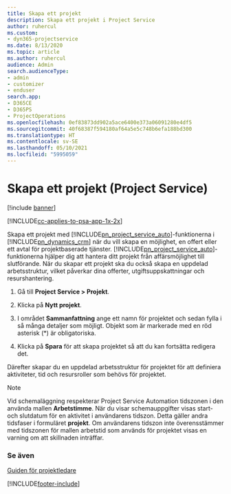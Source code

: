 ```yaml
---
title: Skapa ett projekt
description: Skapa ett projekt i Project Service
author: ruhercul
ms.custom:
- dyn365-projectservice
ms.date: 8/13/2020
ms.topic: article
ms.author: ruhercul
audience: Admin
search.audienceType:
- admin
- customizer
- enduser
search.app:
- D365CE
- D365PS
- ProjectOperations
ms.openlocfilehash: 0ef83873dd902a5ace6400e373a06091280e4df5
ms.sourcegitcommit: 40f68387f594180af64a5e5c748b6efa188bd300
ms.translationtype: HT
ms.contentlocale: sv-SE
ms.lasthandoff: 05/10/2021
ms.locfileid: "5995059"
---
```

# <a name="create-a-project-project-service"></a>Skapa ett projekt (Project Service)

[!include [banner](../includes/psa-now-project-operations.md)]

[!INCLUDE[cc-applies-to-psa-app-1x-2x](../includes/cc-applies-to-psa-app-1x-2x.md)]

Skapa ett projekt med [!INCLUDE[pn_project_service_auto](../includes/pn-project-service-auto.md)]-funktionerna i [!INCLUDE[pn_dynamics_crm](../includes/pn-dynamics-crm.md)] när du vill skapa en möjlighet, en offert eller ett avtal för projektbaserade tjänster. [!INCLUDE[pn_project_service_auto](../includes/pn-project-service-auto.md)]-funktionerna hjälper dig att hantera ditt projekt från affärsmöjlighet till slutförande. När du skapar ett projekt ska du också skapa en uppdelad arbetsstruktur, vilket påverkar dina offerter, utgiftsuppskattningar och resurshantering.  
  
1.  Gå till **Project Service > Projekt**.  
  
2.  Klicka på **Nytt projekt**.  
  
3.  I området **Sammanfattning** ange ett namn för projektet och sedan fylla i så många detaljer som möjligt. Objekt som är markerade med en röd asterisk (*) är obligatoriska.  
  
4.  Klicka på **Spara** för att skapa projektet så att du kan fortsätta redigera det.  
  
Därefter skapar du en uppdelad arbetsstruktur för projektet för att definiera aktiviteter, tid och resursroller som behövs för projektet.  

> [!NOTE]
> Vid schemaläggning respekterar Project Service Automation tidszonen i den använda mallen **Arbetstimme**. När du visar schemauppgifter visas start- och slutdatum för en aktivitet i användarens tidszon. Detta gäller andra tidsfaser i formuläret **projekt**. Om användarens tidszon inte överensstämmer med tidszonen för mallen arbetstid som används för projektet visas en varning om att skillnaden inträffar. 
  
### <a name="see-also"></a>Se även  
 [Guiden för projektledare](../psa/project-manager-guide.md)


[!INCLUDE[footer-include](../includes/footer-banner.md)]